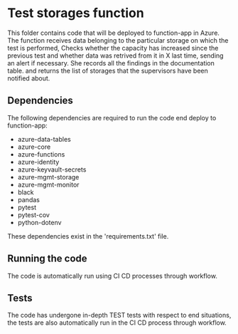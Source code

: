# Test storages function

This folder contains code that will be deployed to function-app in Azure.
The function receives data belonging to the particular storage on which the test is performed,
Checks whether the capacity has increased since the previous test and whether data was retrived from it in X last time,
sending an alert if necessary.
She records all the findings in the documentation table.
and returns the list of storages that the supervisors have been notified about.

## Dependencies

The following dependencies are required to run the code end deploy to function-app:

- azure-data-tables
- azure-core
- azure-functions
- azure-identity
- azure-keyvault-secrets
- azure-mgmt-storage
- azure-mgmt-monitor
- black
- pandas
- pytest
- pytest-cov
- python-dotenv

These dependencies exist in the 'requirements.txt' file.

## Running the code

The code is automatically run using CI CD processes through workflow.

## Tests

The code has undergone in-depth TEST tests with respect to end situations,
the tests are also automatically run in the CI CD process through workflow.
